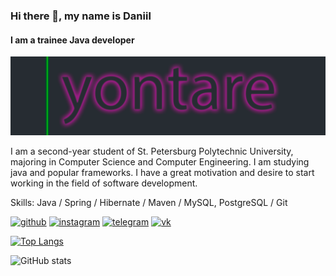 ### Hi there 👋, my name is Daniil
#### I am a trainee Java developer
![I am a trainee Java developer](https://github.com/Fabrissou/Fabrissou/blob/main/yontare1.png?raw=true)

I am a second-year student of St. Petersburg Polytechnic University, majoring in Computer Science and Computer Engineering. I am studying java and popular frameworks. I have a great motivation and desire to start working in the field of software development.

Skills: Java / Spring / Hibernate / Maven / MySQL, PostgreSQL / Git



[<img src='https://cdn.jsdelivr.net/npm/simple-icons@3.0.1/icons/github.svg' alt='github' height='40'>](https://github.com/Fabrissou)  [<img src='https://cdn.jsdelivr.net/npm/simple-icons@3.0.1/icons/instagram.svg' alt='instagram' height='40'>](https://www.instagram.com/lildanich/)  [<img src='https://cdn.jsdelivr.net/npm/simple-icons@3.0.1/icons/telegram.svg' alt='telegram' height='40'>](https://t.me/yontaree)  [<img src='https://cdn.jsdelivr.net/npm/simple-icons@3.0.1/icons/vk.svg' alt='vk' height='40'>](https://vk.com/yontare)  

[![Top Langs](https://github-readme-stats.vercel.app/api/top-langs/?username=Fabrissou)](https://github.com/anuraghazra/github-readme-stats)

![GitHub stats](https://github-readme-stats.vercel.app/api?username=Fabrissou&show_icons=true)  

